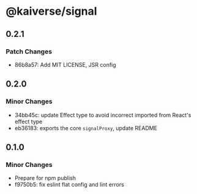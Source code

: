 # @kaiverse/signal

## 0.2.1

### Patch Changes

- 86b8a57: Add MIT LICENSE, JSR config

## 0.2.0

### Minor Changes

- 34bb45c: update Effect type to avoid incorrect imported from React's effect type
- eb36183: exports the core `signalProxy`, update README

## 0.1.0

### Minor Changes

- Prepare for npm publish
- f9750b5: fix eslint flat config and lint errors
